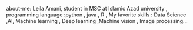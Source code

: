 about-me:
Leila Amani,
student in MSC at Islamic Azad university ,
programming language :python , java , R ,
My favorite skills : Data Science ,AI, Machine learning , Deep learning ,Machine vision , Image processing...
